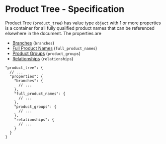 # Product Tree - Specification

Product Tree (`product_tree`) has value type `object` with 1 or more properties is a container for all fully qualified
product names that can be referenced elsewhere in the document.
The properties are

* [Branches](product_tree/branches-spec.en.md) (`branches`)
* [Full Product Names](product_tree/full_product_names-spec.en.md) (`full_product_names`)
* [Product Groups](product_tree/product_groups-spec.en.md) (`product_groups`)
* [Relationships](product_tree/relationships-spec.en.md) (`relationships`)

```
"product_tree": {
  // ...
  "properties": {
    "branches": {
      // ...
    },
    "full_product_names": {
      // ...
    },
    "product_groups": {
      // ...
    },
    "relationships": {
      // ...
    }
  }
}
```
